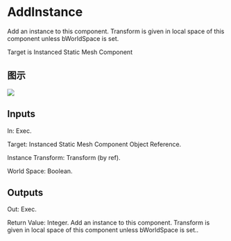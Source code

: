 # AddInstance

Add an instance to this component. Transform is given in local space of this component unless bWorldSpace is set.

Target is Instanced Static Mesh Component

## 图示

![]($-20221218-18243090.png)

## Inputs

In: Exec.

Target: Instanced Static Mesh Component Object Reference.

Instance Transform: Transform (by ref).

World Space: Boolean.  

## Outputs

Out: Exec.

Return Value: Integer. Add an instance to this component. Transform is given in local space of this component unless bWorldSpace is set..

